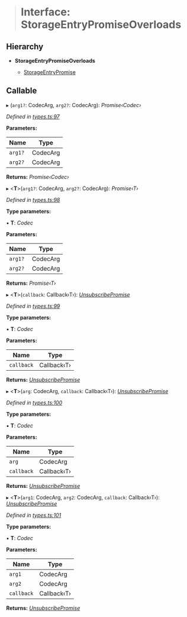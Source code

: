 > # Interface: StorageEntryPromiseOverloads

## Hierarchy

* **StorageEntryPromiseOverloads**

  * [StorageEntryPromise](_types_.storageentrypromise.md)

## Callable

▸ (`arg1?`: CodecArg, `arg2?`: CodecArg): *Promise‹Codec›*

*Defined in [types.ts:97](https://github.com/polkadot-js/api/blob/35622a9/packages/api/src/types.ts#L97)*

**Parameters:**

Name | Type |
------ | ------ |
`arg1?` | CodecArg |
`arg2?` | CodecArg |

**Returns:** *Promise‹Codec›*

▸ <**T**>(`arg1?`: CodecArg, `arg2?`: CodecArg): *Promise‹T›*

*Defined in [types.ts:98](https://github.com/polkadot-js/api/blob/35622a9/packages/api/src/types.ts#L98)*

**Type parameters:**

▪ **T**: *Codec*

**Parameters:**

Name | Type |
------ | ------ |
`arg1?` | CodecArg |
`arg2?` | CodecArg |

**Returns:** *Promise‹T›*

▸ <**T**>(`callback`: Callback‹T›): *[UnsubscribePromise](../modules/_types_.md#unsubscribepromise)*

*Defined in [types.ts:99](https://github.com/polkadot-js/api/blob/35622a9/packages/api/src/types.ts#L99)*

**Type parameters:**

▪ **T**: *Codec*

**Parameters:**

Name | Type |
------ | ------ |
`callback` | Callback‹T› |

**Returns:** *[UnsubscribePromise](../modules/_types_.md#unsubscribepromise)*

▸ <**T**>(`arg`: CodecArg, `callback`: Callback‹T›): *[UnsubscribePromise](../modules/_types_.md#unsubscribepromise)*

*Defined in [types.ts:100](https://github.com/polkadot-js/api/blob/35622a9/packages/api/src/types.ts#L100)*

**Type parameters:**

▪ **T**: *Codec*

**Parameters:**

Name | Type |
------ | ------ |
`arg` | CodecArg |
`callback` | Callback‹T› |

**Returns:** *[UnsubscribePromise](../modules/_types_.md#unsubscribepromise)*

▸ <**T**>(`arg1`: CodecArg, `arg2`: CodecArg, `callback`: Callback‹T›): *[UnsubscribePromise](../modules/_types_.md#unsubscribepromise)*

*Defined in [types.ts:101](https://github.com/polkadot-js/api/blob/35622a9/packages/api/src/types.ts#L101)*

**Type parameters:**

▪ **T**: *Codec*

**Parameters:**

Name | Type |
------ | ------ |
`arg1` | CodecArg |
`arg2` | CodecArg |
`callback` | Callback‹T› |

**Returns:** *[UnsubscribePromise](../modules/_types_.md#unsubscribepromise)*
